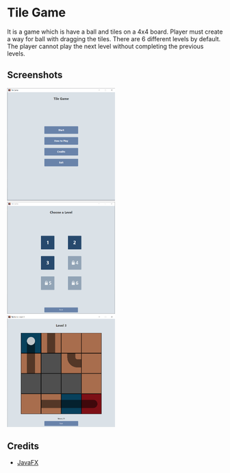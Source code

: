 # Tile Game
It is a game which is have a ball and tiles on a 4x4 board. Player must create a way for ball with dragging the tiles. There are 6 different levels by default. The player cannot play the next level without completing the previous levels.

## Screenshots
<img src="/screenshots/mainmenu.png?raw=true" alt="main menu" title="Main menu" style="width: 50%;">
<img src="/screenshots/levelmenu.png?raw=true" alt="level menu" title="Level choosing menu" style="width: 50%;">
<img src="/screenshots/level3.png?raw=true" alt="level 3" title="Level 3 board" style="width: 50%;">

## Credits
- [JavaFX](https://openjfx.io/)
